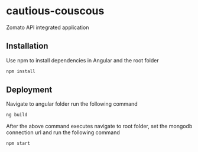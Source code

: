 # cautious-couscous
Zomato API integrated application

## Installation
Use npm to install dependencies in Angular and the root folder
```bash
npm install
```

## Deployment
Navigate to angular folder run the following command
```bash
ng build
```
After the above command executes navigate to root folder, set the mongodb connection url and run the following command
```bash
npm start
```

